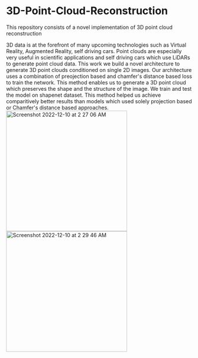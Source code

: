 # 3D-Point-Cloud-Reconstruction
This repository consists of a novel implementation of 3D point cloud reconstruction

3D data is at the forefront of many upcoming technologies such as Virtual Reality, Augmented Reality, self driving cars. Point clouds are especially very useful in scientific applications and self driving cars which use LiDARs to generate point cloud data. This work we build a novel architecture to generate 3D point clouds conditioned on single 2D images. Our architecture uses a combination of preojection based and chamfer's distance based loss to train the network. This method enables us to generate a 3D point cloud which preserves the shape and the structure of the image. We train and test the model on shapenet dataset. This method helped us achieve comparitively better results than models which used solely projection based or Chamfer's distance based approaches.
<img width="327" alt="Screenshot 2022-12-10 at 2 27 06 AM" src="https://user-images.githubusercontent.com/56645758/233227578-3533890a-d3fd-48d0-88cb-8b2c38a54acb.png">
<img width="327" alt="Screenshot 2022-12-10 at 2 29 46 AM" src="https://user-images.githubusercontent.com/56645758/233227574-acc5b34d-68f8-4df8-9f4d-27061e74dfc1.png">
